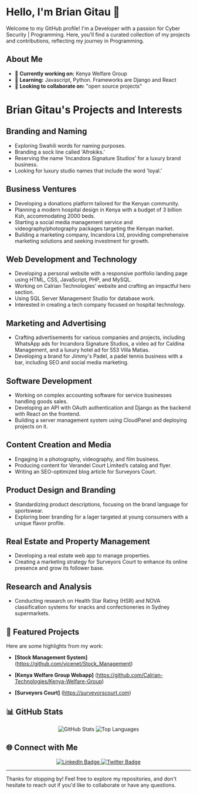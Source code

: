# Hello, I'm Brian Gitau 👋

Welcome to my GitHub profile! I'm a Developer with a passion for Cyber Security | Programming. Here, you'll find a curated collection of my projects and contributions, reflecting my journey in Programming.

## About Me

- 🔭 **Currently working on:** Kenya Welfare Group
- 🌱 **Learning:** Javascript, Python. Frameworks are Django and React
- 👯 **Looking to collaborate on:** "open source projects"
# Brian Gitau's Projects and Interests

## Branding and Naming
- Exploring Swahili words for naming purposes.
- Branding a sock line called 'Afrokiks.'
- Reserving the name 'Incandora Signature Studios' for a luxury brand business.
- Looking for luxury studio names that include the word 'loyal.'

## Business Ventures
- Developing a donations platform tailored for the Kenyan community.
- Planning a modern hospital design in Kenya with a budget of 3 billion Ksh, accommodating 2000 beds.
- Starting a social media management service and videography/photography packages targeting the Kenyan market.
- Building a marketing company, Incandora Ltd, providing comprehensive marketing solutions and seeking investment for growth.

## Web Development and Technology
- Developing a personal website with a responsive portfolio landing page using HTML, CSS, JavaScript, PHP, and MySQL.
- Working on Calrian Technologies’ website and crafting an impactful hero section.
- Using SQL Server Management Studio for database work.
- Interested in creating a tech company focused on hospital technology.

## Marketing and Advertising
- Crafting advertisements for various companies and projects, including WhatsApp ads for Incandora Signature Studios, a video ad for Caldina Management, and a luxury hotel ad for 553 Villa Matias.
- Developing a brand for Jimmy's Padel, a padel tennis business with a bar, including SEO and social media marketing.

## Software Development
- Working on complex accounting software for service businesses handling goods sales.
- Developing an API with OAuth authentication and Django as the backend with React on the frontend.
- Building a server management system using CloudPanel and deploying projects on it.

## Content Creation and Media
- Engaging in a photography, videography, and film business.
- Producing content for Verandel Court Limited’s catalog and flyer.
- Writing an SEO-optimized blog article for Surveyors Court.

## Product Design and Branding
- Standardizing product descriptions, focusing on the brand language for sportswear.
- Exploring beer branding for a lager targeted at young consumers with a unique flavor profile.

## Real Estate and Property Management
- Developing a real estate web app to manage properties.
- Creating a marketing strategy for Surveyors Court to enhance its online presence and grow its follower base.

## Research and Analysis
- Conducting research on Health Star Rating (HSR) and NOVA classification systems for snacks and confectioneries in Sydney supermarkets.
  

## 🌟 Featured Projects

Here are some highlights from my work:

- **[Stock Management System]** (https://github.com/vicenet/Stock_Management)


- **[Kenya Welfare Group Webapp]** (https://github.com/Calrian-Technologies/Kenya-Welfare-Group)

- **[Surveyors Court]** (https://surveyorscourt.com)
 


## 📊 GitHub Stats

<div align="center">
  <img src="https://github-readme-stats.vercel.app/api?username=vicenet&show_icons=true&theme=radical" alt="GitHub Stats" />
  <img src="https://github-readme-stats.vercel.app/api/top-langs/?username=vicenet&layout=compact&theme=radical" alt="Top Languages" />
</div>

## 🌐 Connect with Me

<div align="center">
  <a href="https://www.linkedin.com/in/briangitaudeveloper/">
    <img src="https://img.shields.io/badge/LinkedIn-Connect-blue?style=flat&logo=linkedin" alt="LinkedIn Badge" />
  </a>
  <a href="https://twitter.com/@mgbriann">
    <img src="https://img.shields.io/badge/Twitter-Follow-blue?style=flat&logo=twitter" alt="Twitter Badge" />
  </a>
</div>

---

Thanks for stopping by! Feel free to explore my repositories, and don't hesitate to reach out if you'd like to collaborate or have any questions.
